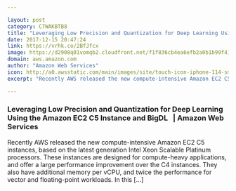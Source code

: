 ```yaml
---

layout: post
category: C7WAKBTB8
title: "Leveraging Low Precision and Quantization for Deep Learning Using the Amazon EC2 C5 Instance and BigDL   | Amazon Web Services"
date: 2017-12-15 20:47:24
link: https://vrhk.co/2BfJfcx
image: https://d2908q01vomqb2.cloudfront.net/f1f836cb4ea6efb2a0b1b99f41ad8b103eff4b59/2017/12/15/intel-c5-1-f.gif
domain: aws.amazon.com
author: "Amazon Web Services"
icon: http://a0.awsstatic.com/main/images/site/touch-icon-iphone-114-smile.png
excerpt: "Recently AWS released the new compute-intensive Amazon EC2 C5 instances, based on the latest generation Intel Xeon Scalable Platinum processors. These instances are designed for compute-heavy applications, and offer a large performance improvement over the C4 instances. They also have additional memory per vCPU, and twice the performance for vector and floating-point workloads. In this […]"

---
```


### Leveraging Low Precision and Quantization for Deep Learning Using the Amazon EC2 C5 Instance and BigDL   | Amazon Web Services

Recently AWS released the new compute-intensive Amazon EC2 C5 instances, based on the latest generation Intel Xeon Scalable Platinum processors. These instances are designed for compute-heavy applications, and offer a large performance improvement over the C4 instances. They also have additional memory per vCPU, and twice the performance for vector and floating-point workloads. In this […]